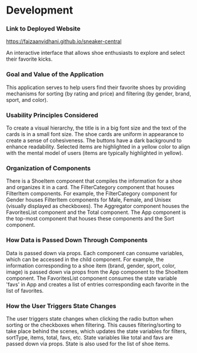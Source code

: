 # Development

### Link to Deployed Website
https://faizaanvidhani.github.io/sneaker-central

An interactive interface that allows shoe enthusiasts to explore and select their favorite kicks.

### Goal and Value of the Application
This application serves to help users find their favorite shoes by providing mechanisms for sorting (by rating and price) and filtering (by gender, brand, sport, and color).

### Usability Principles Considered
To create a visual hierarchy, the title is in a big font size and the text of the cards is in a small font size. The shoe cards are uniform in appearance to create a sense of cohesiveness. The buttons have a dark background to enhance readability. Selected items are highlighted in a yellow color to align with the mental model of users (items are typically highlighted in yellow). 

### Organization of Components
There is a ShoeItem component that compiles the information for a shoe and organizes it in a card. The FilterCategory component that houses FilterItem components. For example, the FilterCategory component for Gender houses FilterItem components for Male, Female, and Unisex (visually displayed as checkboxes). The Aggregator component houses the FavoritesList component and the Total component. The App component is the top-most component that houses these components and the Sort component.

### How Data is Passed Down Through Components
Data is passed down via props. Each component can consume variables, which can be accessed in the child component. For example, the information corresponding to a shoe item (brand, gender, sport, color, image) is passed down via props from the App component to the ShoeItem component. The FavoritesList component consumes the state variable 'favs' in App and creates a list of entries corresponding each favorite in the list of favorites.

### How the User Triggers State Changes
The user triggers state changes when clicking the radio button when sorting or the checkboxes when filtering. This causes filtering/sorting to take place behind the scenes, which updates the state variables for filters, sortType, items, total, favs, etc. State variables like total and favs are passed down via props. State is also used for the list of shoe items.

